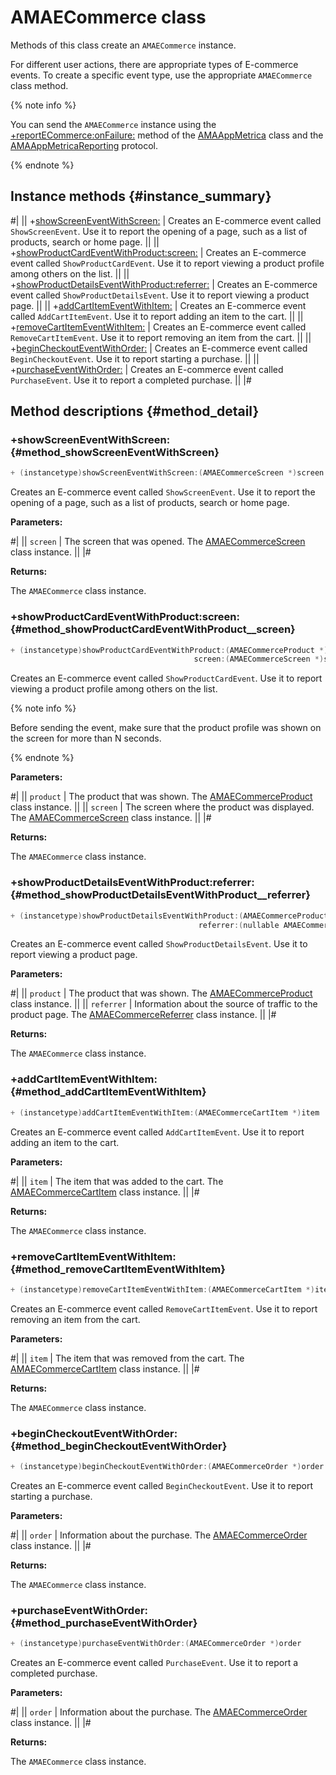 # AMAECommerce class

Methods of this class create an `AMAECommerce` instance.

For different user actions, there are appropriate types of E-commerce events. To create a specific event type, use the appropriate `AMAECommerce` class method.

{% note info %}

You can send the `AMAECommerce` instance using the [+reportECommerce:onFailure:](AMAAppMetrica.md#method_reportECommerce__onFailure) method of the [AMAAppMetrica](AMAAppMetrica.md) class and the [AMAAppMetricaReporting](AMAAppMetricaReporting.md) protocol.

{% endnote %}

## Instance methods {#instance_summary}

#|
|| +[showScreenEventWithScreen:](#method_showScreenEventWithScreen) | Creates an E-commerce event called `ShowScreenEvent`. Use it to report the opening of a page, such as a list of products, search or home page. ||
|| +[showProductCardEventWithProduct:screen:](#method_showProductCardEventWithProduct__screen) | Creates an E-commerce event called `ShowProductCardEvent`. Use it to report viewing a product profile among others on the list. ||
|| +[showProductDetailsEventWithProduct:referrer:](#method_showProductDetailsEventWithProduct__referrer) | Creates an E-commerce event called `ShowProductDetailsEvent`. Use it to report viewing a product page. ||
|| +[addCartItemEventWithItem:](#method_addCartItemEventWithItem) | Creates an E-commerce event called `AddCartItemEvent`. Use it to report adding an item to the cart. ||
|| +[removeCartItemEventWithItem:](#method_removeCartItemEventWithItem) | Creates an E-commerce event called `RemoveCartItemEvent`. Use it to report removing an item from the cart. ||
|| +[beginCheckoutEventWithOrder:](#method_beginCheckoutEventWithOrder) | Creates an E-commerce event called `BeginCheckoutEvent`. Use it to report starting a purchase. ||
|| +[purchaseEventWithOrder:](#method_purchaseEventWithOrder) | Creates an E-commerce event called `PurchaseEvent`. Use it to report a completed purchase. ||
|#

## Method descriptions {#method_detail}

### +showScreenEventWithScreen: {#method_showScreenEventWithScreen}

```objectivec translate=no
+ (instancetype)showScreenEventWithScreen:(AMAECommerceScreen *)screen
```

Creates an E-commerce event called `ShowScreenEvent`. Use it to report the opening of a page, such as a list of products, search or home page.

**Parameters:**

#|
|| `screen` | The screen that was opened. The [AMAECommerceScreen](AMAECommerceScreen.md) class instance. ||
|#

**Returns:**

The `AMAECommerce` class instance.

### +showProductCardEventWithProduct:screen: {#method_showProductCardEventWithProduct__screen}

```objectivec translate=no
+ (instancetype)showProductCardEventWithProduct:(AMAECommerceProduct *)product
                                         screen:(AMAECommerceScreen *)screen
```

Creates an E-commerce event called `ShowProductCardEvent`. Use it to report viewing a product profile among others on the list.

{% note info %}

Before sending the event, make sure that the product profile was shown on the screen for more than N seconds.

{% endnote %}

**Parameters:**

#|
|| `product` | The product that was shown. The [AMAECommerceProduct](AMAECommerceProduct.md) class instance. ||
|| `screen` | The screen where the product was displayed. The [AMAECommerceScreen](AMAECommerceScreen.md) class instance. ||
|#

**Returns:**

The `AMAECommerce` class instance.

### +showProductDetailsEventWithProduct:referrer: {#method_showProductDetailsEventWithProduct__referrer}

```objectivec translate=no
+ (instancetype)showProductDetailsEventWithProduct:(AMAECommerceProduct *)product
                                          referrer:(nullable AMAECommerceReferrer *)referrer
```

Creates an E-commerce event called `ShowProductDetailsEvent`. Use it to report viewing a product page.

**Parameters:**

#|
|| `product` | The product that was shown. The [AMAECommerceProduct](AMAECommerceProduct.md) class instance. ||
|| `referrer` | Information about the source of traffic to the product page. The [AMAECommerceReferrer](AMAECommerceReferrer.md) class instance. ||
|#

**Returns:**

The `AMAECommerce` class instance.

### +addCartItemEventWithItem: {#method_addCartItemEventWithItem}

```objectivec translate=no
+ (instancetype)addCartItemEventWithItem:(AMAECommerceCartItem *)item
```

Creates an E-commerce event called `AddCartItemEvent`. Use it to report adding an item to the cart.

**Parameters:**

#|
|| `item` | The item that was added to the cart. The [AMAECommerceCartItem](AMAECommerceCartItem.md) class instance. ||
|#

**Returns:**

The `AMAECommerce` class instance.

### +removeCartItemEventWithItem: {#method_removeCartItemEventWithItem}

```objectivec translate=no
+ (instancetype)removeCartItemEventWithItem:(AMAECommerceCartItem *)item
```

Creates an E-commerce event called `RemoveCartItemEvent`. Use it to report removing an item from the cart.

**Parameters:**

#|
|| `item` | The item that was removed from the cart. The [AMAECommerceCartItem](AMAECommerceCartItem.md) class instance. ||
|#

**Returns:**

The `AMAECommerce` class instance.

### +beginCheckoutEventWithOrder: {#method_beginCheckoutEventWithOrder}

```objectivec translate=no
+ (instancetype)beginCheckoutEventWithOrder:(AMAECommerceOrder *)order
```

Creates an E-commerce event called `BeginCheckoutEvent`. Use it to report starting a purchase.

**Parameters:**

#|
|| `order` | Information about the purchase. The [AMAECommerceOrder](AMAECommerceOrder.md) class instance. ||
|#

**Returns:**

The `AMAECommerce` class instance.

### +purchaseEventWithOrder: {#method_purchaseEventWithOrder}

```objectivec translate=no
+ (instancetype)purchaseEventWithOrder:(AMAECommerceOrder *)order
```

Creates an E-commerce event called `PurchaseEvent`. Use it to report a completed purchase.

**Parameters:**

#|
|| `order` | Information about the purchase. The [AMAECommerceOrder](AMAECommerceOrder.md) class instance. ||
|#

**Returns:**

The `AMAECommerce` class instance.
